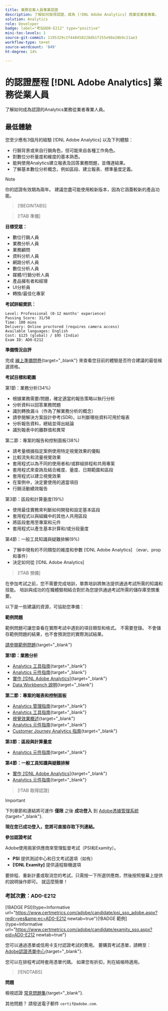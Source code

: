 ```yaml
---
title: 業務從業人員專業認證
description: 了解如何取得認證，成為 [!DNL Adobe Analytics] 商業從業者專業。
solution: Analytics
role: Developer
badge: label="考試AD0-E212" type="positive"
mini-toc-levels: 1
source-git-commit: 1195329c2f448458228db1f155e98e28b9c21ae3
workflow-type: tm+mt
source-wordcount: '849'
ht-degree: 14%

---
```


# 的認證歷程 [!DNL Adobe Analytics] 業務從業人員

了解如何成為認證的Analytics業務從業者專業人員。

## 最低體驗

您至少應有3個月的經驗 [!DNL Adobe Analytics] 以及下列體驗：

* 行銷背景或來自行銷角色，但可能來自各種工作角色。
* 對數位分析量度和維度的基本熟悉。
* 能夠使用Analytics建立報表及回答業務問題，並傳達結果。
* 了解基本數位分析概念，例如區段、建立報表、標準量度定義。

>[!NOTE]
>
>你的認證有效期為兩年。 建議您盡可能使用較新版本，因為它涵蓋較新的產品功能。

>[!BEGINTABS]

>[!TAB 準備]

**目標受眾：**

* 數位行銷人員
* 業務分析人員
* 業務顧問
* 資料分析人員
* 網路分析人員
* 數位分析人員
* 媒體/行銷分析人員
* 產品擁有者和經理
* UI分析員
* 轉換/最佳化專家

**考試詳細資訊：**

```
Level: Professional (0-12 months' experience)
Passing Score: 31/50
Time: 100 mins
Delivery: Online proctored (requires camera access)
Available languages: English
Cost: $125 (global) / $95 (India)
Exam ID: AD0-E212
```

**準備情況自評**

完成 [線上準備問卷](https://scorpion.caveon.com/launchpad/ad-q-e129-readiness-questionnaire-for-adobe-aem-assets-developer-professional-exam-copy-w9tako/ad-q-e212-readiness-questionnaire-for-adobe-analytics-business-practitioner-professional-exam){target="_blank"} 來查看您目前的體驗是否符合建議的最低候選資格。

**考試目標和範圍**

第1節：業務分析(34%)

* 根據業務需要/問題，確定適當的報告策略以執行分析
* 分析資料以回答業務問題
* 識別轉換漏斗（作為了解業務分析的概念）
* 請參閱解決方案設計參考(SDR)，以判斷哪些資料可用於報表
* 分析報告資料，總結並得出結論
* 識別報表中的離群值和異常

第二節：專案的報告和控制面板(38%)

* 請考量根據指定案例使用特定視覺效果的優點
* 比較流失和流量視覺效果
* 套用程式以為不同的使用者和/或群組排程和共用專案
* 套用程式來查詢及結合維度、量度、日期範圍和區段
* 套用程式以建立視覺效果
* 在案例中，決定要使用的適當項目
* 行銷活動績效報告

第3節：區段和計算量度(19%)

* 使用最佳實務來判斷如何開發和設定基本區段
* 套用程式以與組織中的其他人共用區段
* 將區段套用至專案和元件
* 套用程式以產生基本計算和/或分段量度

第4節：一般工具知識與疑難排解(9%)

* 了解中現有的不同類型的維度和參數 [!DNL Adobe Analytics] （evar、prop和事件）
* 決定如何從 [!DNL Adobe Analytics]

>[!TAB 預備]

在參加考試之前，您不需要完成培訓，單靠培訓將無法提供通過考試所需的知識和技能。 培訓與成功的在職體驗相結合對於為您提供通過考試所需的儲存庫至關重要。

以下是一些建議的資源，可協助您準備：

**範例問題**

範例問題可讓您查看在實際考試中遇到的項目類型和格式。 不需要登錄。 不會儲存範例問題的結果，也不會預測您的實際測試結果。

[請參閱範例問題](https://scorpion.caveon.com/launchpad/ad0-e212-adobe-analytics-business-practitioner-professional-copy-th4xdu){target="_blank"}

**第1節：業務分析**

* [Analytics 工具指南](https://experienceleague.adobe.com/docs/analytics/analyze/home.html?lang=zh-Hant){target="_blank"}
* [Analytics 元件指南](https://experienceleague.adobe.com/docs/analytics/components/home.html?lang=en){target="_blank"}
* [實作 [!DNL Adobe Analytics]](https://experienceleague.adobe.com/docs/analytics/implementation/home.html?lang=en){target="_blank"}
* [Data Workbench 說明](https://experienceleague.adobe.com/docs/data-workbench/using/home.html?lang=en){target="_blank"}

**第二節：專案的報表和控制面板**

* [Analytics 管理指南](https://experienceleague.adobe.com/docs/analytics/admin/home.html?lang=zh-Hant){target="_blank"}
* [Analytics 工具指南](https://experienceleague.adobe.com/docs/analytics/analyze/home.html?lang=zh-Hant){target="_blank"}
* [視覺效果概述](https://experienceleague.adobe.com/docs/analytics/analyze/analysis-workspace/visualizations/freeform-analysis-visualizations.html?lang=en#quick-viz){target="_blank"}
* [Analytics 元件指南](https://experienceleague.adobe.com/docs/analytics/components/home.html?lang=en){target="_blank"}
* [Customer Journey Analytics 指南](https://experienceleague.adobe.com/docs/analytics-platform/using/cja-landing.html?lang=zh-Hant){target="_blank"}

**第3節：區段與計算量度**

* [Analytics 元件指南](https://experienceleague.adobe.com/docs/analytics/components/home.html?lang=en){target="_blank"}

**第4節：一般工具知識與疑難排解**

* [實作 [!DNL Adobe Analytics]](https://experienceleague.adobe.com/docs/analytics/implementation/home.html?lang=en){target="_blank"}
* [Analytics 元件指南](https://experienceleague.adobe.com/docs/analytics/components/home.html?lang=en){target="_blank"}

>[!TAB 取得認證]

>[!IMPORTANT]
>
>下列章節和連結將可運作 **僅限**  之後 **成功登入** 到 [Adobe憑據管理系統](http://www.certmetrics.com/adobe){target="_blank"}.


**現在您已成功登入，您將可直接存取下列連結。**

**參加認證考試**

Adobe使用兩家供應商來管理監督考試（PSI和Examity）。

* **PSI** 提供測試中心和日文考試選項（如有）
* **[!DNL Examity]** 提供遠程聯機選項

要排程、重新計畫或取消您的考試，只需按一下所選供應商，然後按照螢幕上提供的說明操作即可。 就這麼簡單！

### 考試次數：AD0-E212

[!BADGE PSI]{type=Informative url="https://www.certmetrics.com/adobe/candidate/psi_sso_adobe.aspx?redir=yes&amp;ec=AD0-E212 newtab=true"}[!BADGE 範例]{type=Informative url="https://www.certmetrics.com/adobe/candidate/examity_sso.aspx?eid=AD0-E212 newtab=true"}

您可以通過憑單或信用卡支付認證考試的費用。 要購買考試憑單，請轉至： [Adobe認證憑單中心](https://market.xvoucher.com/adobe/global){target="_blank"}.

您可以在排程考試時套用憑單代碼。 如果您有折扣，則在結帳時適用。

>[!ENDTABS]

**問題**

檢視認證 [常見問題集](https://experienceleague.adobe.com/docs/certification/certification/faq.html?lang=en){target="_blank"}.

其他問題？ 請發送電子郵件 `certif@adobe.com`.
